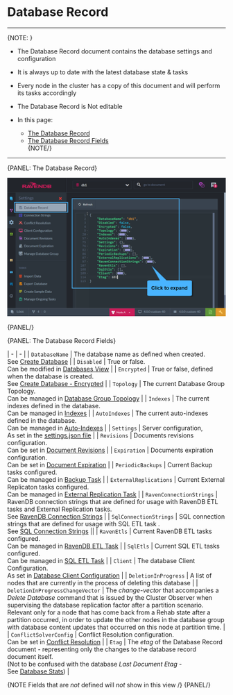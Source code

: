 ﻿# Database Record
---

{NOTE: }

* The Database Record document contains the database settings and configuration 

* It is always up to date with the latest database state & tasks

* Every node in the cluster has a copy of this document and will perform its tasks accordingly

* The Database Record is Not editable

* In this page:  
  * [The Database Record](../../../studio/database/settings/database-record#the-database-record)  
  * [The Database Record Fields](../../../studio/database/settings/database-record#the-database-record-fields)  
{NOTE/}

---

{PANEL: The Database Record}

![Figure 1. Database Record](images/database-record-1.png "The Database Record for database 'db1'")

{PANEL/}

{PANEL: The Database Record Fields}

| - | - |
| `DatabaseName` | The database name as defined when created. <br/> See [Create Database](/server/databases/create-new-database/general-flow) |
| `Disabled` | True or false. <br/> Can be modified in [Databases View](/server/databases/databases-list-view#database-actions) |
| `Encrypted` | True or false, defined when the database is created. <br/> See [Create Database - Encrypted](/server/databases/create-new-database/encrypted) |
| `Topology` | The current Database Group Topology. <br/> Can be managed in [Database Group Topology](../../../todo-update-me-later) |
| `Indexes` | The current indexes defined in the database. <br/> Can be managed in [Indexes](../../../todo-update-me-later) |
| `AutoIndexes` | The current auto-indexes defined in the database. <br/> Can be managed in [Auto-Indexes](../../../todo-update-me-later) |
| `Settings` | Server configuration, <br/> As set in the [settings.json file](/server/configuration/configuration-options#json) |
| `Revisions` | Documents revisions configuration. <br/> Can be set in [Document Revisions](../../../todo-update-me-later) |
| `Expiration` | Documents expiration configuration. <br/> Can be set in [Document Expiration](../../../todo-update-me-later) |
| `PeriodicBackups` | Current Backup tasks configured. <br/> Can be managed in [Backup Task](../../../todo-update-me-later) |
| `ExternalReplications` | Current External Replicaton tasks configured. <br/>Can be managed in [External Replication Task](../../../todo-update-me-later) |
| `RavenConnectionStrings` | RavenDB connection strings that are defined for usage with RavenDB ETL tasks and External Replication tasks. <br/> See [RavenDB Connection Strings](../../../todo-update-me-later) |
| `SqlConnectionStrings` | SQL connection strings that are defined for usage with SQL ETL task . <br/> See [SQL Connection Strings](../../../todo-update-me-later) ||
| `RavenEtls` | Current RavenDB ETL tasks configured. <br/> Can be managed in [RavenDB ETL Task](../../../todo-update-me-later) |
| `SqlEtls` | Current SQL ETL tasks configured. <br/> Can be managed in [SQL ETL Task](../../../todo-update-me-later) |
| `Client` | The database Client Configuration. <br/> As set in [Database Client Configuration](../../../todo-update-me-later) |
| `DeletionInProgress` | A list of nodes that are currently in the process of deleting this database |
| `DeletionInProgressChangeVector` | The _change-vector_ that accompanies a _Delete Database_ command that is issued by the Cluster Observer when supervising the database replication factor after a partition scenario. <br/> Relevant only for a node that has come back from a Rehab state after a partition occurred, in order to update the other nodes in the database group with database content updates that occurred on this node at partition time. |
| `ConflictSolverConfig` | Conflict Resolution configuration. <br/> Can be set in [Conflict Resolution](../../../todo-update-me-later) |
| `Etag` | The _etag_ of the Database Record document - representing only the changes to the database record document itself. <br/> (Not to be confused with the database _Last Document Etag_ - <br/> See [Database Stats](../../../todo-update-me-later)) |

{NOTE Fields that are _not_ defined will _not_ show in this view /}
{PANEL/}
